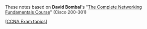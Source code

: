 These notes based on **David Bombal**'s "[The Complete Networking Fundamentals Course](udemy.com/course/complete-networking-fundamentals-course-ccna-start/)" (Cisco 200-301)

[[CCNA Exam topics](https://learningnetwork.cisco.com/s/ccna-exam-topics)]
